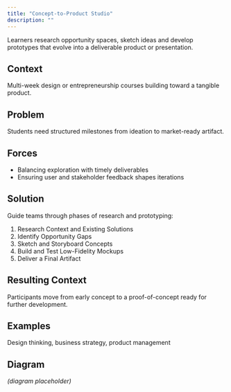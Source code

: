 ```yaml
---
title: "Concept-to-Product Studio"
description: ""
---
```


Learners research opportunity spaces, sketch ideas and develop prototypes that evolve into a deliverable product or presentation.

## Context
Multi-week design or entrepreneurship courses building toward a tangible product.

## Problem
Students need structured milestones from ideation to market-ready artifact.

## Forces
- Balancing exploration with timely deliverables
- Ensuring user and stakeholder feedback shapes iterations

## Solution
Guide teams through phases of research and prototyping:
1. Research Context and Existing Solutions
2. Identify Opportunity Gaps
3. Sketch and Storyboard Concepts
4. Build and Test Low-Fidelity Mockups
5. Deliver a Final Artifact

## Resulting Context
Participants move from early concept to a proof-of-concept ready for further development.

## Examples
Design thinking, business strategy, product management

## Diagram
*(diagram placeholder)*
